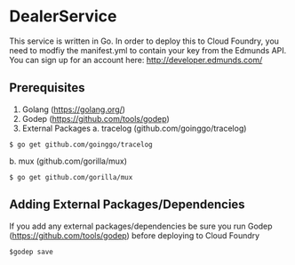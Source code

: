 # DealerService

This service is written in Go. In order to deploy this to Cloud Foundry, you need to modfiy the manifest.yml to contain your key from the Edmunds API. You can sign up for an account here: http://developer.edmunds.com/

## Prerequisites
1. Golang (https://golang.org/)
2. Godep (https://github.com/tools/godep)
3. External Packages
   a. tracelog (github.com/goinggo/tracelog) 
```
$ go get github.com/goinggo/tracelog
```

   b. mux (github.com/gorilla/mux)
```
$ go get github.com/gorilla/mux
```

## Adding External Packages/Dependencies

If you add any external packages/dependencies be sure you run Godep (https://github.com/tools/godep) before deploying to Cloud Foundry

```
$godep save
```
